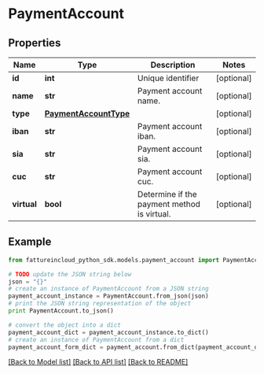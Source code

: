# PaymentAccount



## Properties
Name | Type | Description | Notes
------------ | ------------- | ------------- | -------------
**id** | **int** | Unique identifier | [optional] 
**name** | **str** | Payment account name. | [optional] 
**type** | [**PaymentAccountType**](PaymentAccountType.md) |  | [optional] 
**iban** | **str** | Payment account iban. | [optional] 
**sia** | **str** | Payment account sia. | [optional] 
**cuc** | **str** | Payment account cuc. | [optional] 
**virtual** | **bool** | Determine if the payment method is virtual. | [optional] 

## Example

```python
from fattureincloud_python_sdk.models.payment_account import PaymentAccount

# TODO update the JSON string below
json = "{}"
# create an instance of PaymentAccount from a JSON string
payment_account_instance = PaymentAccount.from_json(json)
# print the JSON string representation of the object
print PaymentAccount.to_json()

# convert the object into a dict
payment_account_dict = payment_account_instance.to_dict()
# create an instance of PaymentAccount from a dict
payment_account_form_dict = payment_account.from_dict(payment_account_dict)
```
[[Back to Model list]](../README.md#documentation-for-models) [[Back to API list]](../README.md#documentation-for-api-endpoints) [[Back to README]](../README.md)


